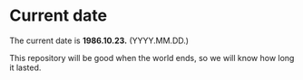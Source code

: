 # Current date

The current date is **1986.10.23.** (YYYY.MM.DD.)

This repository will be good when the world ends, so we will know how long it lasted.